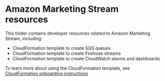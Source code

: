 # Amazon Marketing Stream resources

This folder contains developer resources related to Amazon Marketing Stream, including:

- CloudFormation template to create SQS queues
- CloudFormation template to create Firehose streams
- CloudFormation template to create CloudWatch alarms and dashboards

To learn more about using the CloudFormation template, see [CloudFormation onboarding instructions](https://advertising.amazon.com/API/docs/en-us/amazon-marketing-stream/cloud-formation)
